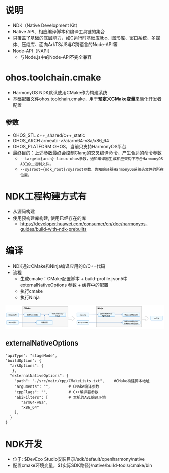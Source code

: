 # 说明
- NDK（Native Development Kit）
- Native API、相应编译脚本和编译工具链的集合
- 只覆盖了基础的底层能力，如C运行时基础库libc、图形库、窗口系统、多媒体、压缩库、面向ArkTS/JS与C跨语言的Node-API等
- Node-API（NAPI）
    - 与Node.js中的Node-API不完全兼容

# ohos.toolchain.cmake
- HarmonyOS NDK默认使用CMake作为构建系统
- 基础配置文件ohos.toolchain.cmake，用于**预定义CMake变量**来简化开发者配置

## 参数
- OHOS_STL	c++_shared/c++_static
- OHOS_ARCH	armeabi-v7a/arm64-v8a/x86_64
- OHOS_PLATFORM	OHOS，当前只支持HarmonyOS平台
- 最终目的：上述参数最终会控制Clang的交叉编译命令，产生合适的命令参数
    - `--target={arch}-linux-ohos参数，通知编译器生成相应架构下符合HarmonyOS ABI的二进制文件。`
    - `--sysroot={ndk_root}/sysroot参数，告知编译器HarmonyOS系统头文件的所在位置。`

# NDK工程构建方式有
- 从源码构建
- 使用预构建库构建, 使用已经存在的库
    - https://developer.huawei.com/consumer/cn/doc/harmonyos-guides/build-with-ndk-prebuilts

# 编译
- NDK通过CMake和Ninja编译应用的C/C++代码
- 流程
    - 生成cmake：CMake配置脚本 + build-profile.json5中 externalNativeOptions 参数 + 缓存中的配置
    - 执行cmake
    - 执行Ninja

![alt text](../photo/image-20250718-8.png)

## externalNativeOptions
```
"apiType": "stageMode",
"buildOption": {
  "arkOptions": {
   },
  "externalNativeOptions": {
    "path": "./src/main/cpp/CMakeLists.txt",    #CMake构建脚本地址
    "arguments": "",        # CMake编译参数
    "cppFlags": "",         # C++编译器参数
    "abiFilters": [         # 本机的ABI编译环境
       "arm64-v8a",
       "x86_64"
    ],
  }
}
```

# NDK开发
- 位于: $DevEco Studio安装目录/sdk/default/openharmony/native
- 配置cmake环境变量，${实际SDK路径}/native/build-tools/cmake/bin
